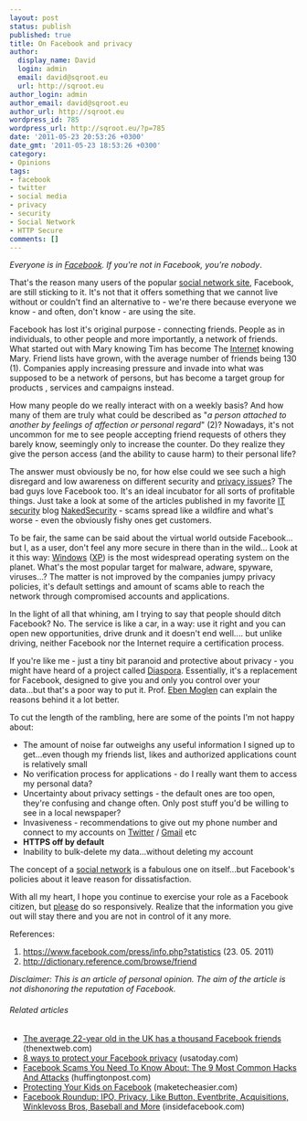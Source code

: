```yaml
---
layout: post
status: publish
published: true
title: On Facebook and privacy
author:
  display_name: David
  login: admin
  email: david@sqroot.eu
  url: http://sqroot.eu
author_login: admin
author_email: david@sqroot.eu
author_url: http://sqroot.eu
wordpress_id: 785
wordpress_url: http://sqroot.eu/?p=785
date: '2011-05-23 20:53:26 +0300'
date_gmt: '2011-05-23 18:53:26 +0300'
category:
- Opinions
tags:
- facebook
- twitter
- social media
- privacy
- security
- Social Network
- HTTP Secure
comments: []
---
```


<em>Everyone is in <a class="zem_slink" href="http://en.wikipedia.org/wiki/Facebook" rel="wikipedia" title="Facebook">Facebook</a>. If you&#039;re not in Facebook, you&#039;re nobody</em>.


That&#039;s the reason many users of the popular <a class="zem_slink" href="http://en.wikipedia.org/wiki/Social_network" rel="wikipedia" title="Social network">social network site</a>, Facebook, are still sticking to it. It&#039;s not that it offers something that we cannot live without or couldn&#039;t find an alternative to - we&#039;re there because everyone we know - and often, don&#039;t know - are using the site.


Facebook has lost it&#039;s original purpose - connecting friends. People as in individuals, to other people and more importantly, a network of friends. What started out with Mary knowing Tim has become The <a class="zem_slink" href="http://en.wikipedia.org/wiki/Internet" rel="wikipedia" title="Internet">Internet</a> knowing Mary. Friend lists have grown, with the average number of friends being 130 (1). Companies apply increasing pressure and invade into what was supposed to be a network of persons, but has become a target group for products , services and campaigns instead.


How many people do we really interact with on a weekly basis? And how many of them are truly what could be described as &quot;<em>a person attached to another by feelings of affection or personal regard</em>&quot; (2)? Nowadays, it&#039;s not uncommon for me to see people accepting friend requests of others they barely know, seemingly only to increase the counter. Do they realize they give the person access (and the ability to cause harm) to their personal life?


The answer must obviously be no, for how else could we see such a high disregard and low awareness on different security and <a class="zem_slink" href="http://en.wikipedia.org/wiki/Privacy" rel="wikipedia" title="Privacy">privacy issues</a>? The bad guys love Facebook too. It&#039;s an ideal incubator for all sorts of profitable things. Just take a look at some of the articles published in my favorite <a class="zem_slink" href="http://en.wikipedia.org/wiki/Computer_security" rel="wikipedia" title="Computer security">IT security</a> blog <a href="http://nakedsecurity.sophos.com/category/social-networks/">NakedSecurity</a> - scams spread like a wildfire and what&#039;s worse - even the obviously fishy ones get customers.


To be fair, the same can be said about the virtual world outside Facebook... but I, as a user, don&#039;t feel any more secure in there than in the wild... Look at it this way: <a class="zem_slink" href="http://en.wikipedia.org/wiki/Microsoft_Windows" rel="wikipedia" title="Microsoft Windows">Windows</a> (<a class="zem_slink" href="http://en.wikipedia.org/wiki/Windows_XP" rel="wikipedia" title="Windows XP">XP</a>) is the most widespread operating system on the planet. What&#039;s the most popular target for malware, adware, spyware, viruses...? The matter is not improved by the companies jumpy privacy policies, it&#039;s default settings and amount of scams able to reach the network through compromised accounts and applications.


In the light of all that whining, am I trying to say that people should ditch Facebook? No. The service is like a car, in a way: use it right and you can open new opportunities, drive drunk and it doesn&#039;t end well.... but unlike driving, neither Facebook nor the Internet require a certification process.


If you&#039;re like me - just a tiny bit paranoid and protective about privacy - you might have heard of a project called <a href="https://joindiaspora.com/">Diaspora</a>. Essentially, it&#039;s a replacement for Facebook, designed to give you and only you control over your data...but that&#039;s a poor way to put it. Prof. <a href="http://isoc-ny.org/?p=1338">Eben Moglen</a> can explain the reasons behind it a lot better.


To cut the length of the rambling, here are some of the points I&#039;m not happy about:

<ul>
<li>The amount of noise far outweighs any useful information I signed up to get...even though my friends list, likes and authorized applications count is relatively small</li>
<li>No verification process for applications - do I really want them to access my personal data?</li>
<li>Uncertainty about privacy settings - the default ones are too open, they&#039;re confusing and change often. Only post stuff you&#039;d be willing to see in a local newspaper?</li>
<li>Invasiveness - recommendations to give out my phone number and connect to my accounts on <a class="zem_slink" href="http://twitter.com/twitter" rel="twitter" title="Twitter">Twitter</a> / <a class="zem_slink" href="http://gmail.com" rel="homepage" title="Gmail">Gmail</a> etc</li>
<li><strong>HTTPS off by default</strong></li>
<li>Inability to bulk-delete my data...without deleting my account</li>
</ul>

The concept of a <a class="zem_slink" href="http://en.wikipedia.org/wiki/Social_network" rel="wikipedia" title="Social network">social network</a> is a fabulous one on itself...but Facebook&#039;s policies about it leave reason for dissatisfaction.


With all my heart, I hope you continue to exercise your role as a Facebook citizen, but <u>please</u> do so responsively. Realize that the information you give out will stay there and you are not in control of it any more.


References:

<ol>
<li><a href="https://www.facebook.com/press/info.php?statistics">https://www.facebook.com/press/info.php?statistics</a> (23. 05. 2011)</li>
<li><a href="http://dictionary.reference.com/browse/friend">http://dictionary.reference.com/browse/friend</a></li>
</ol>

<em>Disclaimer: This is an article of personal opinion. The aim of the article is not dishonoring the reputation of Facebook.</em>

<h6 class="zemanta-related-title" style="font-size: 1em">Related articles</h6>
<ul class="zemanta-article-ul">
<li class="zemanta-article-ul-li"><a href="http://thenextweb.com/facebook/2011/05/23/the-average-22-year-old-in-the-uk-has-a-thousand-facebook-friends/">The average 22-year old in the UK has a thousand Facebook friends</a> (thenextweb.com)</li>
<li class="zemanta-article-ul-li"><a href="http://www.usatoday.com/tech/products/2011-05-16-facebook-privacy-settings_n.htm?csp=34money">8 ways to protect your Facebook privacy</a> (usatoday.com)</li>
<li class="zemanta-article-ul-li"><a href="http://www.huffingtonpost.com/2011/05/22/facebook-scams-hacks-attacks_n_864906.html">Facebook Scams You Need To Know About: The 9 Most Common Hacks And Attacks</a> (huffingtonpost.com)</li>
<li class="zemanta-article-ul-li"><a href="http://maketecheasier.com/protecting-your-kids-on-facebook/2011/05/22/">Protecting Your Kids on Facebook</a> (maketecheasier.com)</li>
<li class="zemanta-article-ul-li"><a href="http://www.insidefacebook.com/2011/05/20/facebook-roundup-ipo-privacy-like-button-eventbrite-acquisitions-winklevoss-bros-baseball-and-more/">Facebook Roundup: IPO, Privacy, Like Button, Eventbrite, Acquisitions, Winklevoss Bros, Baseball and More</a> (insidefacebook.com)</li>
</ul>
<div class="zemanta-pixie" style="margin-top: 10px;height: 15px"><img alt="" class="zemanta-pixie-img" src="" style="border: medium none;float: right" /></div>
